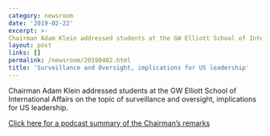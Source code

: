 ```yaml
---
category: newsroom
date: '2019-02-22'
excerpt: >-
Chairman Adam Klein addressed students at the GW Elliott School of International Affairs
layout: post
links: []
permalink: /newsroom/20190402.html
title: 'Surveillance and Oversight, implications for US leadership'
---
```


Chairman Adam Klein addressed students at the GW Elliott School of International Affairs on the topic of surveillance and oversight, implications for US leadership.

[Click here for a podcast summary of the Chairman’s remarks](https://www.youtube.com/watch?v=Q7JzdIA9Z1E&feature=youtu.be)
